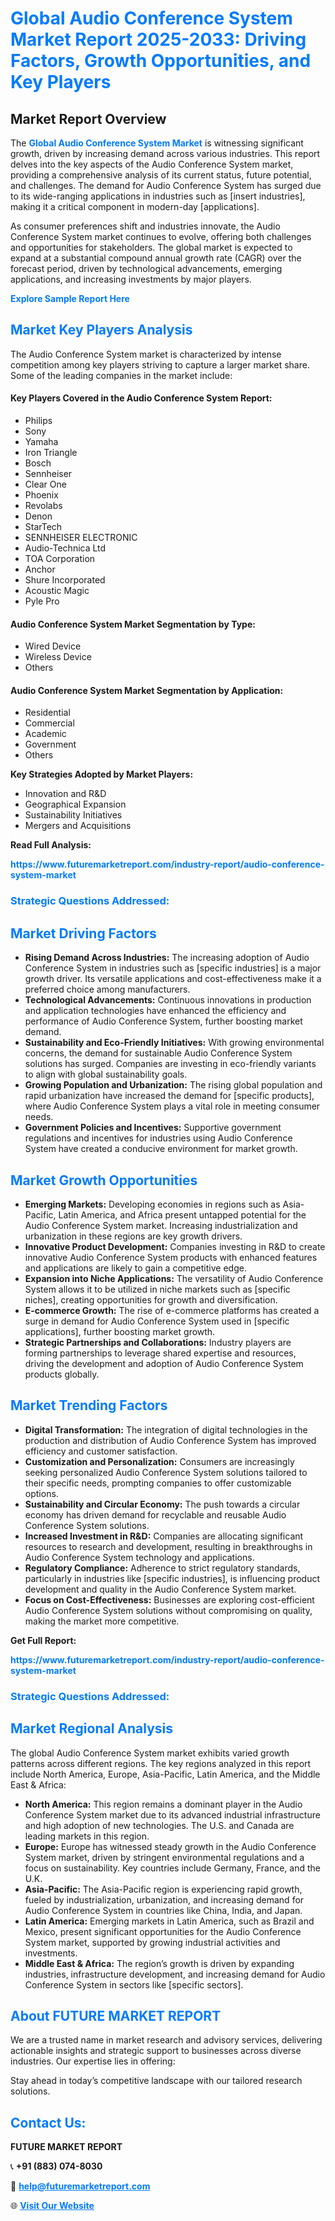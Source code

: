 <h1 style="color: #007BFF;">Global Audio Conference System Market Report 2025-2033: Driving Factors, Growth Opportunities, and Key Players</h1>

<section id="overview">
<h2>Market Report Overview</h2>
<p>The <a href="https://www.futuremarketreport.com/industry-report/audio-conference-system-market" style="color: #007BFF; text-decoration: none;"><strong>Global Audio Conference System Market</strong></a> is witnessing significant growth, driven by increasing demand across various industries. This report delves into the key aspects of the Audio Conference System market, providing a comprehensive analysis of its current status, future potential, and challenges. The demand for Audio Conference System has surged due to its wide-ranging applications in industries such as [insert industries], making it a critical component in modern-day [applications].</p>
<p>As consumer preferences shift and industries innovate, the Audio Conference System market continues to evolve, offering both challenges and opportunities for stakeholders. The global market is expected to expand at a substantial compound annual growth rate (CAGR) over the forecast period, driven by technological advancements, emerging applications, and increasing investments by major players.</p>
</section>

<section id="overview">
<p><a href="https://www.futuremarketreport.com/request-sample/reportId=84266" style="color: #007BFF; text-decoration: none;"><strong>Explore Sample Report Here</strong></a></p>
</section>

<section id="key-players">
<h2 style="color: #007BFF;">Market Key Players Analysis</h2>
<p>The Audio Conference System market is characterized by intense competition among key players striving to capture a larger market share. Some of the leading companies in the market include:</p>
<h4>Key Players Covered in the Audio Conference System Report:</h4>
<ul><li>Philips</li><li>Sony</li><li>Yamaha</li><li>Iron Triangle</li><li>Bosch</li><li>Sennheiser</li><li>Clear One</li><li>Phoenix</li><li>Revolabs</li><li>Denon</li><li>StarTech</li><li>SENNHEISER ELECTRONIC</li><li>Audio-Technica Ltd</li><li>TOA Corporation</li><li>Anchor</li><li>Shure Incorporated</li><li>Acoustic Magic</li><li>Pyle Pro</li></ul>
<h4>Audio Conference System Market Segmentation by Type:</h4>
<ul><li>Wired Device</li><li>Wireless Device</li><li>Others</li></ul>

<h4>Audio Conference System Market Segmentation by Application:</h4>
<ul><li>Residential</li><li>Commercial</li><li>Academic</li><li>Government</li><li>Others</li></ul>
<p><strong>Key Strategies Adopted by Market Players:</strong></p>
<ul>
<li>Innovation and R&D</li>
<li>Geographical Expansion</li>
<li>Sustainability Initiatives</li>
<li>Mergers and Acquisitions</li>
</ul>
</section>

<section>
<p><strong>Read Full Analysis: </strong></p><a href="https://www.futuremarketreport.com/industry-report/audio-conference-system-market" style="color: #007BFF; text-decoration: none;"><strong>https://www.futuremarketreport.com/industry-report/audio-conference-system-market</strong></a>
<h3 style="color: #007BFF;">Strategic Questions Addressed:</h3>
</section>

<section id="driving-factors">
<h2 style="color: #007BFF;">Market Driving Factors</h2>
<ul>
<li><strong>Rising Demand Across Industries:</strong> The increasing adoption of Audio Conference System in industries such as [specific industries] is a major growth driver. Its versatile applications and cost-effectiveness make it a preferred choice among manufacturers.</li>
<li><strong>Technological Advancements:</strong> Continuous innovations in production and application technologies have enhanced the efficiency and performance of Audio Conference System, further boosting market demand.</li>
<li><strong>Sustainability and Eco-Friendly Initiatives:</strong> With growing environmental concerns, the demand for sustainable Audio Conference System solutions has surged. Companies are investing in eco-friendly variants to align with global sustainability goals.</li>
<li><strong>Growing Population and Urbanization:</strong> The rising global population and rapid urbanization have increased the demand for [specific products], where Audio Conference System plays a vital role in meeting consumer needs.</li>
<li><strong>Government Policies and Incentives:</strong> Supportive government regulations and incentives for industries using Audio Conference System have created a conducive environment for market growth.</li>
</ul>
</section>

<section id="growth-opportunities">
<h2 style="color: #007BFF;">Market Growth Opportunities</h2>
<ul>
<li><strong>Emerging Markets:</strong> Developing economies in regions such as Asia-Pacific, Latin America, and Africa present untapped potential for the Audio Conference System market. Increasing industrialization and urbanization in these regions are key growth drivers.</li>
<li><strong>Innovative Product Development:</strong> Companies investing in R&D to create innovative Audio Conference System products with enhanced features and applications are likely to gain a competitive edge.</li>
<li><strong>Expansion into Niche Applications:</strong> The versatility of Audio Conference System allows it to be utilized in niche markets such as [specific niches], creating opportunities for growth and diversification.</li>
<li><strong>E-commerce Growth:</strong> The rise of e-commerce platforms has created a surge in demand for Audio Conference System used in [specific applications], further boosting market growth.</li>
<li><strong>Strategic Partnerships and Collaborations:</strong> Industry players are forming partnerships to leverage shared expertise and resources, driving the development and adoption of Audio Conference System products globally.</li>
</ul>
</section>

<section id="trending-factors">
<h2 style="color: #007BFF;">Market Trending Factors</h2>
<ul>
<li><strong>Digital Transformation:</strong> The integration of digital technologies in the production and distribution of Audio Conference System has improved efficiency and customer satisfaction.</li>
<li><strong>Customization and Personalization:</strong> Consumers are increasingly seeking personalized Audio Conference System solutions tailored to their specific needs, prompting companies to offer customizable options.</li>
<li><strong>Sustainability and Circular Economy:</strong> The push towards a circular economy has driven demand for recyclable and reusable Audio Conference System solutions.</li>
<li><strong>Increased Investment in R&D:</strong> Companies are allocating significant resources to research and development, resulting in breakthroughs in Audio Conference System technology and applications.</li>
<li><strong>Regulatory Compliance:</strong> Adherence to strict regulatory standards, particularly in industries like [specific industries], is influencing product development and quality in the Audio Conference System market.</li>
<li><strong>Focus on Cost-Effectiveness:</strong> Businesses are exploring cost-efficient Audio Conference System solutions without compromising on quality, making the market more competitive.</li>
</ul>
</section>

<section>
<p><strong>Get Full Report: </strong></p><a href="https://www.futuremarketreport.com/industry-report/audio-conference-system-market" style="color: #007BFF; text-decoration: none;"><strong>https://www.futuremarketreport.com/industry-report/audio-conference-system-market</strong></a>
<h3 style="color: #007BFF;">Strategic Questions Addressed:</h3>
</section>


<section id="regional-analysis">
<h2 style="color: #007BFF;">Market Regional Analysis</h2>
<p>The global Audio Conference System market exhibits varied growth patterns across different regions. The key regions analyzed in this report include North America, Europe, Asia-Pacific, Latin America, and the Middle East & Africa:</p>
<ul>
<li><strong>North America:</strong> This region remains a dominant player in the Audio Conference System market due to its advanced industrial infrastructure and high adoption of new technologies. The U.S. and Canada are leading markets in this region.</li>
<li><strong>Europe:</strong> Europe has witnessed steady growth in the Audio Conference System market, driven by stringent environmental regulations and a focus on sustainability. Key countries include Germany, France, and the U.K.</li>
<li><strong>Asia-Pacific:</strong> The Asia-Pacific region is experiencing rapid growth, fueled by industrialization, urbanization, and increasing demand for Audio Conference System in countries like China, India, and Japan.</li>
<li><strong>Latin America:</strong> Emerging markets in Latin America, such as Brazil and Mexico, present significant opportunities for the Audio Conference System market, supported by growing industrial activities and investments.</li>
<li><strong>Middle East & Africa:</strong> The region’s growth is driven by expanding industries, infrastructure development, and increasing demand for Audio Conference System in sectors like [specific sectors].</li>
</ul>
</section>

<footer>
<h2 style="color: #007BFF;">About FUTURE MARKET REPORT</h2>
<p>We are a trusted name in market research and advisory services, delivering actionable insights and strategic support to businesses across diverse industries. Our expertise lies in offering:</p>

<p>Stay ahead in today’s competitive landscape with our tailored research solutions.</p>

<h2 style="color: #007BFF;">Contact Us:</h2>
<p><strong>FUTURE MARKET REPORT</strong></p>
<p>📞 <strong>+91 (883) 074-8030</strong></p>
<p>📧 <strong><a href="mailto:help@futuremarketreport.com" style="color: #007BFF;">help@futuremarketreport.com</a></strong></p>
<p>🌐 <strong><a href="https://www.futuremarketreport.com/" style="color: #007BFF;">Visit Our Website</a></strong></p>
</footer>